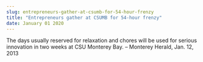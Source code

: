 ```yaml
---
slug: entrepreneurs-gather-at-csumb-for-54-hour-frenzy
title: "Entrepreneurs gather at CSUMB for 54-hour frenzy"
date: January 01 2020
---
```


<p>The days usually reserved for relaxation and chores will be used for serious innovation in two weeks at CSU Monterey Bay. – Monterey Herald, Jan. 12, 2013
</p>
